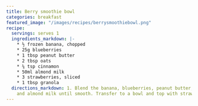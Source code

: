 ```yaml
---
title: Berry smoothie bowl
categories: breakfast
featured_image: "/images/recipes/berrysmoothiebowl.png"
recipe:
  servings: serves 1
  ingredients_markdown: |-
    * ½ frozen banana, chopped
    * 25g blueberries
    * 1 tbsp peanut butter
    * 2 tbsp oats
    * ¼ tsp cinnamon
    * 50ml almond milk
    * 3 strawberries, sliced
    * 1 tbsp granola
  directions_markdown: 1. Blend the banana, blueberries, peanut butter, oats, cinnamon
    and almond milk until smooth. Transfer to a bowl and top with strawberry and granola.
---
```

